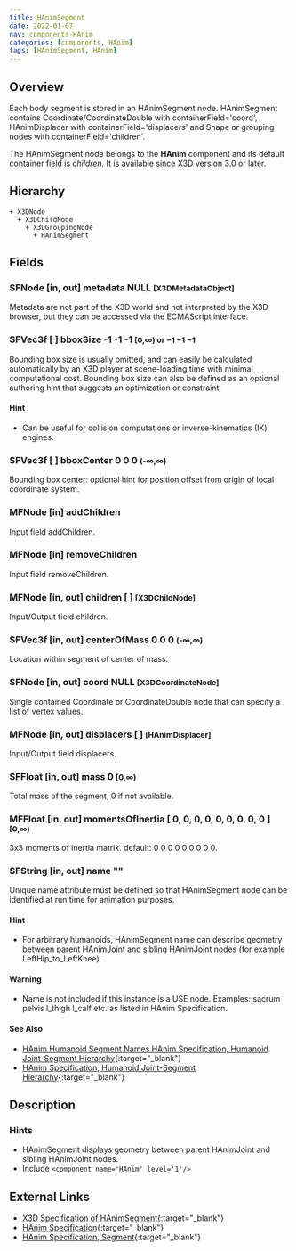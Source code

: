 ```yaml
---
title: HAnimSegment
date: 2022-01-07
nav: components-HAnim
categories: [components, HAnim]
tags: [HAnimSegment, HAnim]
---
```

<style>
.post h3 {
  word-spacing: 0.2em;
}
</style>

## Overview

Each body segment is stored in an HAnimSegment node. HAnimSegment contains Coordinate/CoordinateDouble with containerField='coord', HAnimDisplacer with containerField='displacers' and Shape or grouping nodes with containerField='children'.

The HAnimSegment node belongs to the **HAnim** component and its default container field is *children.* It is available since X3D version 3.0 or later.

## Hierarchy

```
+ X3DNode
  + X3DChildNode
    + X3DGroupingNode
      + HAnimSegment
```

## Fields

### SFNode [in, out] **metadata** NULL <small>[X3DMetadataObject]</small>

Metadata are not part of the X3D world and not interpreted by the X3D browser, but they can be accessed via the ECMAScript interface.

### SFVec3f [ ] **bboxSize** -1 -1 -1 <small>[0,∞) or −1 −1 −1</small>

Bounding box size is usually omitted, and can easily be calculated automatically by an X3D player at scene-loading time with minimal computational cost. Bounding box size can also be defined as an optional authoring hint that suggests an optimization or constraint.

#### Hint

- Can be useful for collision computations or inverse-kinematics (IK) engines.

### SFVec3f [ ] **bboxCenter** 0 0 0 <small>(-∞,∞)</small>

Bounding box center: optional hint for position offset from origin of local coordinate system.

### MFNode [in] **addChildren**

Input field addChildren.

### MFNode [in] **removeChildren**

Input field removeChildren.

### MFNode [in, out] **children** [ ] <small>[X3DChildNode]</small>

Input/Output field children.

### SFVec3f [in, out] **centerOfMass** 0 0 0 <small>(-∞,∞)</small>

Location within segment of center of mass.

### SFNode [in, out] **coord** NULL <small>[X3DCoordinateNode]</small>

Single contained Coordinate or CoordinateDouble node that can specify a list of vertex values.

### MFNode [in, out] **displacers** [ ] <small>[HAnimDisplacer]</small>

Input/Output field displacers.

### SFFloat [in, out] **mass** 0 <small>[0,∞)</small>

Total mass of the segment, 0 if not available.

### MFFloat [in, out] **momentsOfInertia** [ 0, 0, 0, 0, 0, 0, 0, 0, 0 ] <small>[0,∞)</small>

3x3 moments of inertia matrix. default: 0 0 0 0 0 0 0 0 0.

### SFString [in, out] **name** ""

Unique name attribute must be defined so that HAnimSegment node can be identified at run time for animation purposes.

#### Hint

- For arbitrary humanoids, HAnimSegment name can describe geometry between parent HAnimJoint and sibling HAnimJoint nodes (for example LeftHip_to_LeftKnee).

#### Warning

- Name is not included if this instance is a USE node. Examples: sacrum pelvis l_thigh l_calf etc. as listed in HAnim Specification.

#### See Also

- [HAnim Humanoid Segment Names HAnim Specification, Humanoid Joint-Segment Hierarchy](https://www.web3d.org/x3d/content/examples/Basic/HumanoidAnimation/tables/HAnimSegmentNames19774V1.0.txt){:target="_blank"}
- [HAnim Specification, Humanoid Joint-Segment Hierarchy](https://www.web3d.org/documents/specifications/19774-1/V2.0/HAnim/concepts.html#Hierarchy){:target="_blank"}

## Description

### Hints

- HAnimSegment displays geometry between parent HAnimJoint and sibling HAnimJoint nodes.
- Include `<component name='HAnim' level='1'/>`

## External Links

- [X3D Specification of HAnimSegment](https://www.web3d.org/documents/specifications/19775-1/V4.0/Part01/components/hanim.html#HAnimSegment){:target="_blank"}
- [HAnim Specification](https://www.web3d.org/documents/specifications/19774-1/V2.0/HAnim/HAnimArchitecture.html){:target="_blank"}
- [HAnim Specification, Segment](https://www.web3d.org/documents/specifications/19774-1/V2.0/HAnim/ObjectInterfaces.html#Segment){:target="_blank"}
